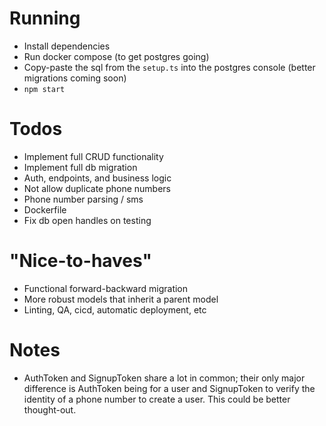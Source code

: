 # Running

- Install dependencies
- Run docker compose (to get postgres going)
- Copy-paste the sql from the `setup.ts` into the postgres console (better migrations coming soon)
- `npm start`

# Todos

- Implement full CRUD functionality
- Implement full db migration
- Auth, endpoints, and business logic
- Not allow duplicate phone numbers
- Phone number parsing / sms
- Dockerfile
- Fix db open handles on testing


# "Nice-to-haves"
- Functional forward-backward migration
- More robust models that inherit a parent model
- Linting, QA, cicd, automatic deployment, etc

# Notes
- AuthToken and SignupToken share a lot in common; their only major difference is AuthToken being for a user and SignupToken to verify the identity of a phone number to create a user. This could be better thought-out.